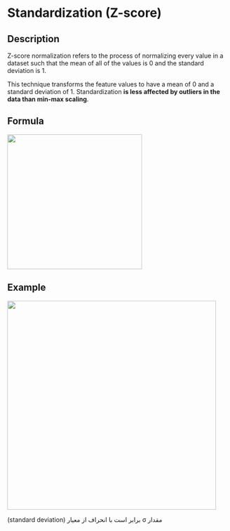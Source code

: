 # Standardization (Z-score)

## Description

Z-score normalization refers to the process of normalizing every value in a dataset such that the mean of all of the values is 0 and the standard deviation is 1.

This technique transforms the feature values to have a mean of 0 and a standard deviation of 1. Standardization **is less affected by outliers in the data than min-max scaling**.

## Formula

<img src="image2.jpg" style="width:3.20001in" />

## Example

<img src="image1.png" style="width:4.96014in" />

<span dir="rtl">مقدار σ برابر است با انحراف از معیار (standard deviation)</span>
